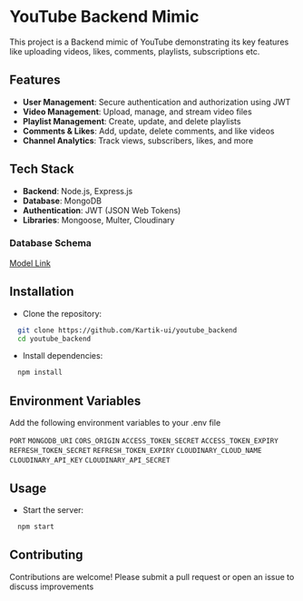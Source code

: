 
# YouTube Backend Mimic

This project is a Backend mimic of YouTube demonstrating its key features like uploading videos, likes, comments, playlists, subscriptions etc.


## Features

- **User Management**: Secure authentication and authorization using JWT
- **Video Management**: Upload, manage, and stream video files
- **Playlist Management**: Create, update, and delete playlists
- **Comments & Likes**: Add, update, delete comments, and like videos
- **Channel Analytics**: Track views, subscribers, likes, and more

## Tech Stack

- **Backend**: Node.js, Express.js
- **Database**: MongoDB
- **Authentication**: JWT (JSON Web Tokens)
- **Libraries**: Mongoose, Multer, Cloudinary

### Database Schema

[Model Link](https://app.eraser.io/workspace/YtPqZ1VogxGy1jzIDkzj)


## Installation

- Clone the repository:
```bash
  git clone https://github.com/Kartik-ui/youtube_backend
  cd youtube_backend
```
- Install dependencies:
```bash
  npm install
```
## Environment Variables

Add the following environment variables to your .env file

`PORT`
`MONGODB_URI`
`CORS_ORIGIN`
`ACCESS_TOKEN_SECRET`
`ACCESS_TOKEN_EXPIRY`
`REFRESH_TOKEN_SECRET`
`REFRESH_TOKEN_EXPIRY`
`CLOUDINARY_CLOUD_NAME`
`CLOUDINARY_API_KEY`
`CLOUDINARY_API_SECRET`


## Usage

- Start the server:
```bash
  npm start
```
## Contributing

Contributions are welcome! Please submit a pull request or open an issue to discuss improvements
